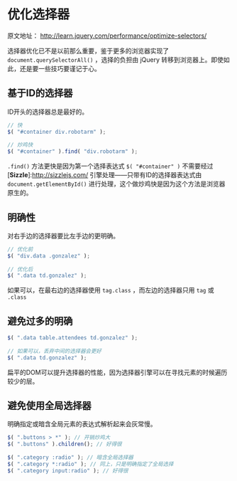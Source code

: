 # 优化选择器
原文地址： http://learn.jquery.com/performance/optimize-selectors/

选择器优化已不是以前那么重要，鉴于更多的浏览器实现了 `document.querySelectorAll()` ，选择的负担由 jQuery 转移到浏览器上。即使如此，还是要一些技巧要谨记于心。

## 基于ID的选择器
ID开头的选择器总是最好的。
```js
// 快
$( "#container div.robotarm" );
 
// 炒鸡快
$( "#container" ).find( "div.robotarm" );
```
`.find()` 方法更快是因为第一个选择表达式 `$( "#container" )` 不需要经过 [__Sizzle__]:http://sizzlejs.com/ 引擎处理——只带有ID的选择器表达式由 `document.getElementById()` 进行处理，这个做炒鸡快是因为这个方法是浏览器原生的。

## 明确性
对右手边的选择器要比左手边的更明确。
```js
// 优化前
$( "div.data .gonzalez" );
 
// 优化后
$( ".data td.gonzalez" );
```
如果可以，在最右边的选择器使用 `tag.class` ，而左边的选择器只用 `tag` 或 `.class`

## 避免过多的明确
```js
$( ".data table.attendees td.gonzalez" );
 
// 如果可以，丢弃中间的选择器会更好
$( ".data td.gonzalez" );
```
扁平的DOM可以提升选择器的性能，因为选择器引擎可以在寻找元素的时候遍历较少的层。

## 避免使用全局选择器
明确指定或暗含全局元素的表达式解析起来会灰常慢。

```js
$( ".buttons > *" ); // 开销炒鸡大
$( ".buttons" ).children(); // 好得很
 
$( ".category :radio" ); // 暗含全局选择器
$( ".category *:radio" ); // 同上，只是明确指定了全局选择
$( ".category input:radio" ); // 好得很
```
